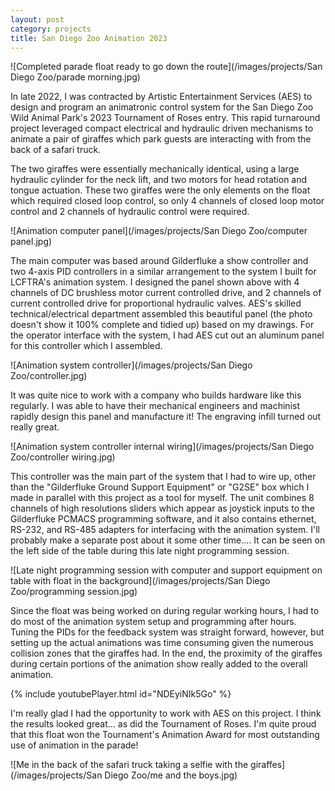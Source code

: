 ```yaml
---
layout: post
category: projects
title: San Diego Zoo Animation 2023
---
```

![Completed parade float ready to go down the route](/images/projects/San Diego Zoo/parade morning.jpg)

In late 2022, I was contracted by Artistic Entertainment Services (AES) to design and program an animatronic control system for the San Diego Zoo Wild Animal Park's 2023 Tournament of Roses entry. This rapid turnaround project leveraged compact electrical and hydraulic driven mechanisms to animate a pair of giraffes which park guests are interacting with from the back of a safari truck. <!--more-->

The two giraffes were essentially mechanically identical, using a large hydraulic cylinder for the neck lift, and two motors for head rotation and tongue actuation. These two giraffes were the only elements on the float which required closed loop control, so only 4 channels of closed loop motor control and 2 channels of hydraulic control were required. 

![Animation computer panel](/images/projects/San Diego Zoo/computer panel.jpg)

The main computer was based around Gilderfluke a show controller and two 4-axis PID controllers in a similar arrangement to the system I built for LCFTRA's animation system. I designed the panel shown above with 4 channels of DC brushless motor current controlled drive, and 2 channels of current controlled drive for proportional hydraulic valves. AES's skilled technical/electrical department assembled this beautiful panel (the photo doesn't show it 100% complete and tidied up) based on my drawings. For the operator interface with the system, I had AES cut out an aluminum panel for this controller which I assembled.

![Animation system controller](/images/projects/San Diego Zoo/controller.jpg)

It was quite nice to work with a company who builds hardware like this regularly. I was able to have their mechanical engineers and machinist rapidly design this panel and manufacture it! The engraving infill turned out really great.

![Animation system controller internal wiring](/images/projects/San Diego Zoo/controller wiring.jpg)

This controller was the main part of the system that I had to wire up, other than the "Gilderfluke Ground Support Equipment" or "G2SE" box which I made in parallel with this project as a tool for myself. The unit combines 8 channels of high resolutions sliders which appear as joystick inputs to the Gilderfluke PCMACS programming software, and it also contains ethernet, RS-232, and RS-485 adapters for interfacing with the animation system. I'll probably make a separate post about it some other time.... It can be seen on the left side of the table during this late night programming session.

![Late night programming session with computer and support equipment on table with float in the background](/images/projects/San Diego Zoo/programming session.jpg)

Since the float was being worked on during regular working hours, I had to do most of the animation system setup and programming after hours. Tuning the PIDs for the feedback system was straight forward, however, but setting up the actual animations was time consuming given the numerous collision zones that the giraffes had. In the end, the proximity of the giraffes during certain portions of the animation show really added to the overall animation.

{% include youtubePlayer.html id="NDEyiNIk5Go" %}

I'm really glad I had the opportunity to work with AES on this project. I think the results looked great... as did the Tournament of Roses. I'm quite proud that this float won the Tournament's Animation Award for most outstanding use of animation in the parade!

![Me in the back of the safari truck taking a selfie with the giraffes](/images/projects/San Diego Zoo/me and the boys.jpg)

